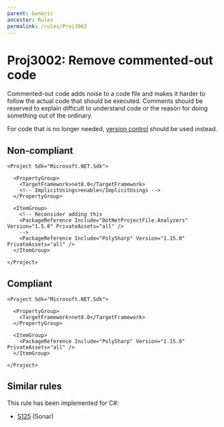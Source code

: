 ```yaml
---
parent: Generic
ancestor: Rules
permalink: /rules/Proj3002
---
```


# Proj3002: Remove commented-out code
Commented-out code adds noise to a code file and makes it harder to follow the
actual code that should be executed. Comments should be reserved to explain
difficult to understand code or the reason for doing something out of the
ordinary.

For code that is no longer needed, [version control](https://en.wikipedia.org/wiki/Version_control)
should be used instead.

## Non-compliant
```
<Project Sdk="Microsoft.NET.Sdk">

  <PropertyGroup>
    <TargetFramework>net8.0</TargetFramework>
    <!-- ImplicitUsings>enable</ImplicitUsings -->
  </PropertyGroup>

  <ItemGroup>
    <!-- Reconsider adding this
    <PackageReference Include="DotNetProjectFile.Analyzers" Version="1.5.8" PrivateAssets="all" />
    -->
    <PackageReference Include="PolySharp" Version="1.15.0" PrivateAssets="all" />
  </ItemGroup>

</Project>
```

## Compliant
```
<Project Sdk="Microsoft.NET.Sdk">

  <PropertyGroup>
    <TargetFramework>net8.0</TargetFramework>
  </PropertyGroup>

  <ItemGroup>
    <PackageReference Include="PolySharp" Version="1.15.0" PrivateAssets="all" />
  </ItemGroup>

</Project>
```

## Similar rules
This rule has been implemented for C#:
* [S125](https://rules.sonarsource.com/csharp/RSPEC-125) (Sonar)
